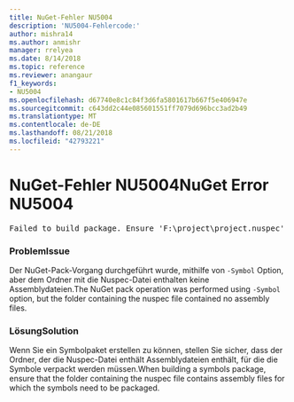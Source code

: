 ```yaml
---
title: NuGet-Fehler NU5004
description: 'NU5004-Fehlercode:'
author: mishra14
ms.author: anmishr
manager: rrelyea
ms.date: 8/14/2018
ms.topic: reference
ms.reviewer: anangaur
f1_keywords:
- NU5004
ms.openlocfilehash: d67740e8c1c84f3d6fa5801617b667f5e406947e
ms.sourcegitcommit: c643dd2c44e085601551ff7079d696bcc3ad2b49
ms.translationtype: MT
ms.contentlocale: de-DE
ms.lasthandoff: 08/21/2018
ms.locfileid: "42793221"
---
```

# <a name="nuget-error-nu5004"></a><span data-ttu-id="92f93-103">NuGet-Fehler NU5004</span><span class="sxs-lookup"><span data-stu-id="92f93-103">NuGet Error NU5004</span></span>
<pre>Failed to build package. Ensure 'F:\project\project.nuspec' includes assembly files. For help on building symbols package, visit http://docs.nuget.org/.</pre>

### <a name="issue"></a><span data-ttu-id="92f93-104">Problem</span><span class="sxs-lookup"><span data-stu-id="92f93-104">Issue</span></span>

<span data-ttu-id="92f93-105">Der NuGet-Pack-Vorgang durchgeführt wurde, mithilfe von `-Symbol` Option, aber dem Ordner mit die Nuspec-Datei enthalten keine Assemblydateien.</span><span class="sxs-lookup"><span data-stu-id="92f93-105">The NuGet pack operation was performed using `-Symbol` option, but the folder containing the nuspec file contained no assembly files.</span></span> 


### <a name="solution"></a><span data-ttu-id="92f93-106">Lösung</span><span class="sxs-lookup"><span data-stu-id="92f93-106">Solution</span></span>

<span data-ttu-id="92f93-107">Wenn Sie ein Symbolpaket erstellen zu können, stellen Sie sicher, dass der Ordner, der die Nuspec-Datei enthält Assemblydateien enthält, für die die Symbole verpackt werden müssen.</span><span class="sxs-lookup"><span data-stu-id="92f93-107">When building a symbols package, ensure that the folder containing the nuspec file contains assembly files for which the symbols need to be packaged.</span></span>

